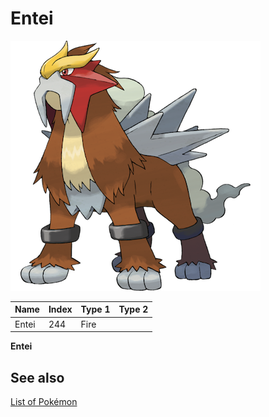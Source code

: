 # Entei


![Entei](images/244.png)

| **Name** | **Index** | **Type 1** | **Type 2** |
|----|----|----|----|
| Entei | 244 | Fire  |  |

**Entei** 

## See also

[List of Pokémon](../pokemon.md)
